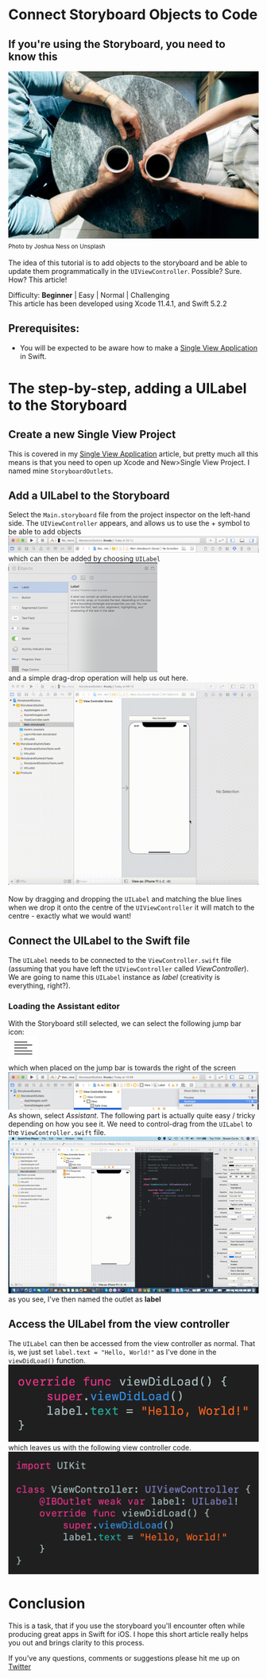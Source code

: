 
# Connect Storyboard Objects to Code
## If you're using the Storyboard, you need to know this

![Photo by Jon Ly on Unsplash](Images/joshua-ness--bEZ_OfWu3Y-unsplash.jpg)<br/>
<sub>Photo by Joshua Ness on Unsplash<sub>


The idea of this tutorial is to add objects to the storyboard and be able to update them programmatically in the `UIViewController`. Possible? Sure. How? This article!

Difficulty: **Beginner** | Easy | Normal | Challenging<br/>
This article has been developed using Xcode 11.4.1, and Swift 5.2.2

## Prerequisites: 
* You will be expected to be aware how to make a [Single View Application](https://medium.com/swlh/your-first-ios-application-using-xcode-9983cf6efb71) in Swift.

# The step-by-step, adding a UILabel to the Storyboard
## Create a new Single View Project
This is covered in my  [Single View Application](https://medium.com/swlh/your-first-ios-application-using-xcode-9983cf6efb71) article, but pretty much all this means is that you need to open up Xcode and New>Single View Project. I named mine `StoryboardOutlets`.

## Add a UILabel to the Storyboard
Select the `Main.storyboard` file from the project inspector on the left-hand side. The  `UIViewController` appears, and allows us to use the + symbol to be able to add objects
![addobject](Images/addobject.png)
which can then be added by choosing  `UILabel` <br/>
![chooseobject](Images/chooseobject.png)<br/>
and a simple drag-drop operation will help us out here.<br/>
![addLabel](Movies/AddLabel.gif)<br/>
<br/>
Now by dragging and dropping the `UILabel` and matching the blue lines when we drop it onto the centre of the `UIViewController` it will match to the centre - exactly what we would want!

## Connect the UILabel to the Swift file
The `UILabel` needs to be connected to the `ViewController.swift` file (assuming that you have left the `UIViewController` called *ViewController*). We are going to name this `UILabel` instance as *label* (creativity is everything, right?).
### Loading the Assistant editor
With the Storyboard still selected, we can select the following jump bar icon:<br/>
![jumpbaricon](Images/jumpbaricon.png)<br/>
which when placed on the jump bar is towards the right of the screen
![chooseassistanteditor](Images/chooseassistanteditor.png)
As shown, select *Assistant*. 
The following part is actually quite easy / tricky depending on how you see it. We need to control-drag from the `UILabel` to the `ViewController.swift` file. 
![addLabel](Movies/ControlDragLabel.gif)
as you see, I've then named the outlet as **label**

## Access the UILabel from the view controller
The `UILabel` can then be accessed from the view controller as normal. That is, we just set `label.text = "Hello, World!"` as I've done in the `viewDidLoad()` function. 
![vdlabel](Images/vdlabel.png)<br/>
which leaves us with the following view controller code.<br/>
![completeViewController](Images/completeViewController.png)

# Conclusion
This is a task, that if you use the storyboard you'll encounter often while producing great apps in Swift for iOS. I hope this short article really helps you out and brings clarity to this process.

If you've any questions, comments or suggestions please hit me up on [Twitter](https://twitter.com/stevenpcurtis) 
